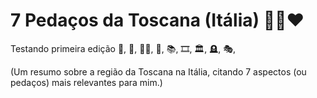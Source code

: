 # 7 Pedaços da Toscana (Itália) :green_heart::white_heart::heart:

Testando primeira edição 🍕, 🎵, 👩‍🍳, 🎨, 📚, 🎞️, 🏛️, 🪦, 🎭, 






(Um resumo sobre a região da Toscana na Itália, citando 7 aspectos (ou pedaços) mais relevantes para mim.)

